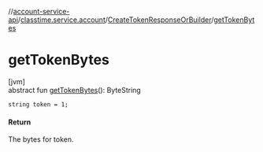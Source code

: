 //[account-service-api](../../../index.md)/[classtime.service.account](../index.md)/[CreateTokenResponseOrBuilder](index.md)/[getTokenBytes](get-token-bytes.md)

# getTokenBytes

[jvm]\
abstract fun [getTokenBytes](get-token-bytes.md)(): ByteString

`string token = 1;`

#### Return

The bytes for token.
